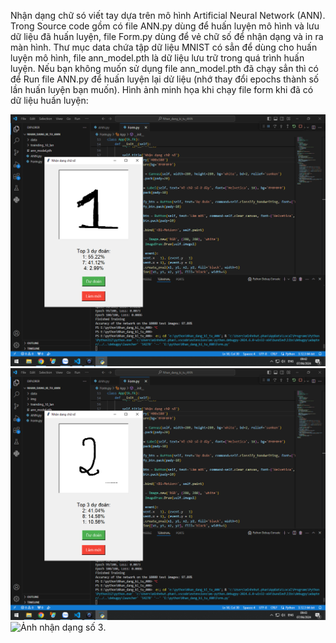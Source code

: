 Nhận dạng chữ só viết tay dựa trên mô hình Artificial Neural Network (ANN). Trong Source code gồm có file ANN.py dùng để huấn luyện mô hình và lưu dữ liệu đã huấn luyện, 
file Form.py dùng để vẻ chữ số để nhận dạng và in ra màn hình. Thư mục data chứa tập dữ liệu MNIST có sẳn để dùng cho huấn luyện mô hình, file ann_model.pth là dữ liệu lưu 
trữ trong quá trình huấn luyện.
Nếu bạn không muốn sử dụng file ann_model.pth đã chạy sẳn thì có để Run file ANN.py để huấn luyện lại dử liệu (nhớ thay đổi epochs thành số lần huấn luyện bạn muốn).
Hình ảnh minh họa khi chạy file form khi đã có dữ liệu huấn luyện:

![Ảnh nhận dạng số 1](https://github.com/nhut-share-code/Nhan_dang_chu_so_viet_tay_ANN/blob/main/img/so1.jpg)
![Ảnh nhận dạng số 2](https://github.com/nhut-share-code/Nhan_dang_chu_so_viet_tay_ANN/blob/main/img/so2.jpg)
![Ảnh nhận dạng số 3](https://github.com/nhut-share-code/Nhan_dang_chu_so_viet_tay_ANN/blob/main/img/img/so3.jpg).

